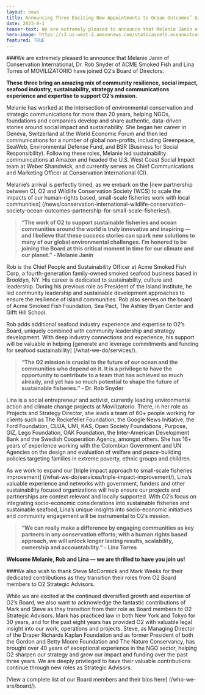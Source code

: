```yaml
---
layout: news
title: Announcing Three Exciting New Appointments to Ocean Outcomes’ Gifted Board of Directors
date: 2023-8-1
teaser-text: We are extremely pleased to announce that Melanie Janin of Conservation International, Dr. Rob Snyder of ACME Smoked Fish and Lina Torres of MOVILIZATORIO have joined O2’s Board of Directors. 
hero-image: https://s3.us-west-2.amazonaws.com/staticassets.oceanoutcomes.org/news+and+analysis/hero+images/conservation-international-acme-smoked-fish-movilizatorio-leaders-join-ocean-outcomes-board-of-directors-hero.png
featured: TRUE
---
```

###We are extremely pleased to announce that Melanie Janin of Conservation International, Dr. Rob Snyder of ACME Smoked Fish and Lina Torres of MOVILIZATORIO have joined O2’s Board of Directors.

**These three bring an amazing mix of community resilience, social impact, seafood industry, sustainability, strategy and communications experience and expertise to support O2’s mission.**

Melanie has worked at the intersection of environmental conservation and strategic communications for more than 20 years, helping NGOs, foundations and companies develop and share authentic, data-driven stories around social impact and sustainability. She began her career in Geneva, Switzerland at the World Economic Forum and then led communications for a number of global non-profits, including Greenpeace, SeaWeb, Environmental Defense Fund, and BSR (Business for Social Responsibility). Following these roles, Melanie led sustainability communications at Amazon and headed the U.S. West Coast Social Impact team at Weber Shandwick, and currently serves as Chief Communications and Marketing Officer at Conservation International (CI).

Melanie’s arrival is perfectly timed, as we embark on the [new partnership between CI, O2 and Wildlife Conservation Society (WCS) to scale the impacts of our human-rights based, small-scale fisheries work with local communities] (/news/conservation-international-wildlife-conservation-society-ocean-outcomes-partnership-for-small-scale-fisheries/). 

>**“The work of O2 to support sustainable fisheries and ocean communities around the world is truly innovative and inspiring — and I believe that these success stories can spark new solutions to many of our global environmental challenges. I’m honored to be joining the Board at this critical moment in time for our climate and our planet.” - Melanie Janin**

Rob is the Chief People and Sustainability Officer at Acme Smoked Fish Corp, a fourth-generation family-owned smoked seafood business based in Brooklyn, NY. His career is dedicated to sustainability, culture and leadership. During his previous role as President of the Island Institute, he led community leadership and sustainable development approaches to ensure the resilience of island communities. Rob also serves on the board of Acme Smoked Fish Foundation, Sea Pact, The Ashley Bryan Center and Gifft Hill School.

Rob adds additional seafood industry experience and expertise to O2’s Board, uniquely combined with community leadership and strategy development. With deep industry connections and experience, his support will be valuable in helping [generate and leverage commitments and funding for seafood sustainability] (/what-we-do/services/). 

>**“The O2 mission is crucial to the future of our ocean and the communities who depend on it. It is a privilege to have the opportunity to contribute to a team that has achieved so much already, and yet has so much potential to shape the future of sustainable fisheries.” - Dr. Rob Snyder**

Lina is a social entrepreneur and activist, currently leading environmental action and climate change projects at Movilizatorio. There, in her role as Projects and Strategy Director, she leads a team of 60+ people working for clients such as The Rockefeller Foundation, the Google News Initiative, the Ford Foundation, CLUA, UMI, KAS, Open Society Foundations, Purpose, GIZ, Lego Foundation, OAK Foundation, the Inter-American Development Bank and the Swedish Cooperation Agency, amongst others. She has 16+ years of experience working with the Colombian Government and UN Agencies on the design and evaluation of welfare and peace-building policies targeting families in extreme poverty, ethnic groups and children.

As we work to expand our [triple impact approach to small-scale fisheries improvement] (/what-we-do/services/triple-impact-improvement/), Lina’s valuable experience and networks with government, funders and other sustainability focused organizations will help ensure our projects and partnerships are context relevant and locally supported. With O2’s focus on integrating socio-economic considerations into sustainable fisheries and sustainable seafood, Lina’s unique insights into socio-economic initiatives and community engagement will be instrumental to O2’s mission.

>**“We can really make a difference by engaging communities as key partners in any conservation efforts; with a human rights based approach, we will unlock longer lasting results, scalability, ownership and accountability.” - Lina Torres**
 
**Welcome Melanie, Rob and Lina — we are thrilled to have you join us!**

###We also wish to thank Steve McCormick and Mark Weeks for their dedicated contributions as they transition their roles from O2 Board members to O2 Strategic Advisors.

While we are excited at the continued diversified growth and expertise of O2’s Board, we also want to acknowledge the fantastic contributions of Mark and Steve as they transition from their role as Board members to O2 Strategic Advisors. Mark has practiced law in both New York and Tokyo for 30 years, and for the past eight years has provided O2 with valuable legal insight into our work, operations and projects. Steve, as Managing Director of the Draper Richards Kaplan Foundation and as former President of both the Gordon and Betty Moore Foundation and The Nature Conservancy, has brought over 40 years of exceptional experience in the NGO sector, helping O2 sharpen our strategy and grow our impact and funding over the past three years.  We are deeply privileged to have their valuable contributions continue through new roles as Strategic Advisors.

[View a complete list of our Board members and their bios here] (/who-we-are/board/).
